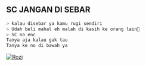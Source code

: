 ## SC JANGAN DI SEBAR
```bash
> kalau disebar ya kamu rugi sendiri
> Udah beli mahal eh malah di kasih ke orang lain🗿
> SC no enc
Tanya aja kalau gak tau 
Tanya ke no di bawah ya
```
[![Rozi](https://img.shields.io/badge/WhatsApp%20Rozi-25D366?style=for-the-badge&logo=whatsapp&logoColor=white)](https://wa.me/6285828764046/)
